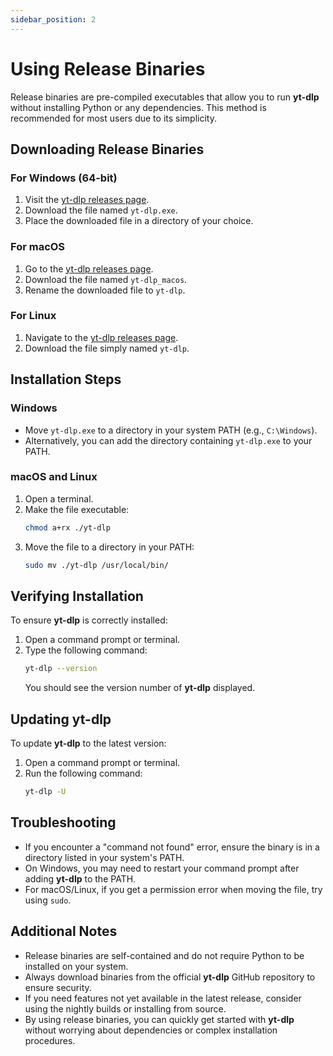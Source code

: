 ```yaml
---
sidebar_position: 2
---
```


# Using Release Binaries

Release binaries are pre-compiled executables that allow you to run **yt-dlp** without installing Python or any dependencies. This method is recommended for most users due to its simplicity.

## Downloading Release Binaries

### For Windows (64-bit)

1. Visit the [yt-dlp releases page](https://github.com/yt-dlp/yt-dlp/releases).
2. Download the file named `yt-dlp.exe`.
3. Place the downloaded file in a directory of your choice.

### For macOS

1. Go to the [yt-dlp releases page](https://github.com/yt-dlp/yt-dlp/releases).
2. Download the file named `yt-dlp_macos`.
3. Rename the downloaded file to `yt-dlp`.

### For Linux

1. Navigate to the [yt-dlp releases page](https://github.com/yt-dlp/yt-dlp/releases).
2. Download the file simply named `yt-dlp`.

## Installation Steps

### Windows

- Move `yt-dlp.exe` to a directory in your system PATH (e.g., `C:\Windows`).
- Alternatively, you can add the directory containing `yt-dlp.exe` to your PATH.

### macOS and Linux

1. Open a terminal.
2. Make the file executable:
   ```bash
   chmod a+rx ./yt-dlp
   ```
3. Move the file to a directory in your PATH:
   ```bash
   sudo mv ./yt-dlp /usr/local/bin/
   ```

## Verifying Installation

To ensure **yt-dlp** is correctly installed:

1. Open a command prompt or terminal.
2. Type the following command:
   ```bash
   yt-dlp --version
   ```
   You should see the version number of **yt-dlp** displayed.

## Updating yt-dlp

To update **yt-dlp** to the latest version:

1. Open a command prompt or terminal.
2. Run the following command:
   ```bash
   yt-dlp -U
   ```

## Troubleshooting

- If you encounter a "command not found" error, ensure the binary is in a directory listed in your system's PATH.
- On Windows, you may need to restart your command prompt after adding **yt-dlp** to the PATH.
- For macOS/Linux, if you get a permission error when moving the file, try using `sudo`.

## Additional Notes

- Release binaries are self-contained and do not require Python to be installed on your system.
- Always download binaries from the official **yt-dlp** GitHub repository to ensure security.
- If you need features not yet available in the latest release, consider using the nightly builds or installing from source.
- By using release binaries, you can quickly get started with **yt-dlp** without worrying about dependencies or complex installation procedures.
